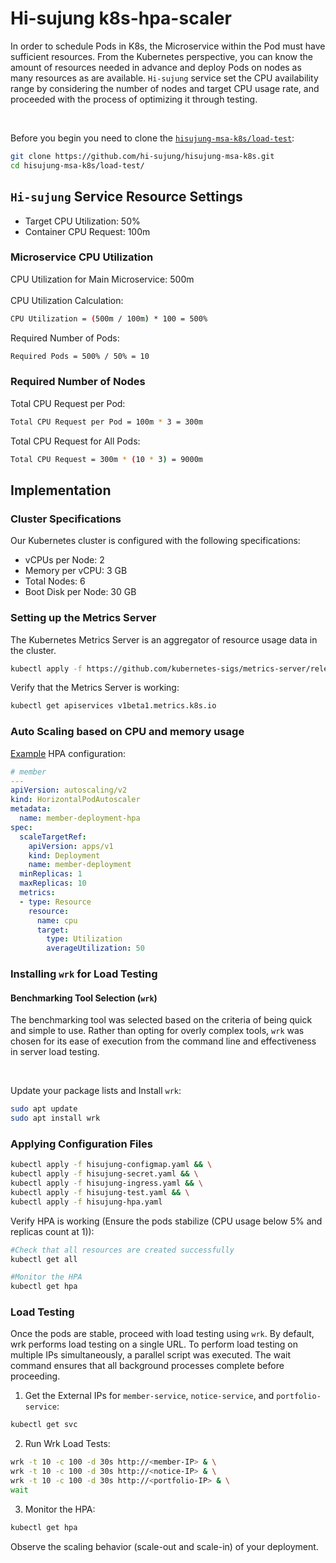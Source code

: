 # Hi-sujung k8s-hpa-scaler
In order to schedule Pods in K8s, the Microservice within the Pod must have sufficient resources. From the Kubernetes perspective, you can know the amount of resources needed in advance and deploy Pods on nodes as many resources as are available. `Hi-sujung` service set the CPU availability range by considering the number of nodes and target CPU usage rate, and proceeded with the process of optimizing it through testing.

<br/>

Before you begin you need to clone the [`hisujung-msa-k8s/load-test`](https://github.com/hi-sujung/hisujung-msa-k8s/tree/main/load-test):

```bash
git clone https://github.com/hi-sujung/hisujung-msa-k8s.git
cd hisujung-msa-k8s/load-test/
```

## `Hi-sujung` Service Resource Settings
- Target CPU Utilization: 50%
- Container CPU Request: 100m 

### Microservice CPU Utilization
CPU Utilization for Main Microservice: 500m <br/>
<br/>
CPU Utilization Calculation:
```bash
CPU Utilization = (500m / 100m) * 100 = 500%
```
Required Number of Pods:
```bash
Required Pods = 500% / 50% = 10
```
### Required Number of Nodes
Total CPU Request per Pod:
```bash
Total CPU Request per Pod = 100m * 3 = 300m
```
Total CPU Request for All Pods:
```bash
Total CPU Request = 300m * (10 * 3) = 9000m
```
## Implementation
### Cluster Specifications
Our Kubernetes cluster is configured with the following specifications:

- vCPUs per Node: 2
- Memory per vCPU: 3 GB
- Total Nodes: 6
- Boot Disk per Node: 30 GB

### Setting up the Metrics Server
The Kubernetes Metrics Server is an aggregator of resource usage data in the cluster.
```bash
kubectl apply -f https://github.com/kubernetes-sigs/metrics-server/releases/latest/download/components.yaml
```
Verify that the Metrics Server is working:
```bash
kubectl get apiservices v1beta1.metrics.k8s.io
```
### Auto Scaling based on CPU and memory usage
[Example](https://github.com/hi-sujung/hisujung-msa-k8s/blob/main/load-test/hisujung-hpa.yaml) HPA configuration:
```yaml
# member
---
apiVersion: autoscaling/v2
kind: HorizontalPodAutoscaler
metadata:
  name: member-deployment-hpa
spec:
  scaleTargetRef:
    apiVersion: apps/v1
    kind: Deployment
    name: member-deployment
  minReplicas: 1
  maxReplicas: 10
  metrics:
  - type: Resource
    resource:
      name: cpu
      target:
        type: Utilization
        averageUtilization: 50
```
### Installing `wrk` for Load Testing
#### Benchmarking Tool Selection (`wrk`)
The benchmarking tool was selected based on the criteria of being quick and simple to use. Rather than opting for overly complex tools, `wrk` was chosen for its ease of execution from the command line and effectiveness in server load testing.

<br/>

Update your package lists and Install `wrk`:
```bash
sudo apt update
sudo apt install wrk
```
### Applying Configuration Files

```bash
kubectl apply -f hisujung-configmap.yaml && \
kubectl apply -f hisujung-secret.yaml && \
kubectl apply -f hisujung-ingress.yaml && \
kubectl apply -f hisujung-test.yaml && \
kubectl apply -f hisujung-hpa.yaml
```
Verify HPA is working (Ensure the pods stabilize (CPU usage below 5% and replicas count at 1)):
```bash
#Check that all resources are created successfully
kubectl get all

#Monitor the HPA
kubectl get hpa
```
### Load Testing
Once the pods are stable, proceed with load testing using `wrk`. By default, wrk performs load testing on a single URL. To perform load testing on multiple IPs simultaneously, a parallel script was executed. The wait command ensures that all background processes complete before proceeding.
1. Get the External IPs for `member-service`, `notice-service`, and `portfolio-service`:
```bash
kubectl get svc
```
2. Run Wrk Load Tests:
```bash
wrk -t 10 -c 100 -d 30s http://<member-IP> & \
wrk -t 10 -c 100 -d 30s http://<notice-IP> & \
wrk -t 10 -c 100 -d 30s http://<portfolio-IP> & \
wait
```
3. Monitor the HPA:
```bash
kubectl get hpa
```
Observe the scaling behavior (scale-out and scale-in) of your deployment.
